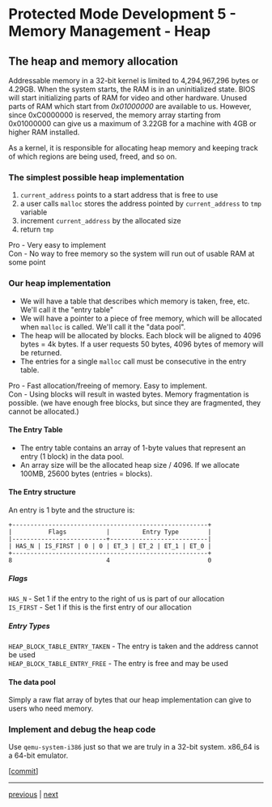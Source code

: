 # Protected Mode Development 5 - Memory Management - Heap

## The heap and memory allocation

Addressable memory in a 32-bit kernel is limited to 4,294,967,296 bytes or 4.29GB. When the system starts, the RAM is in an uninitialized state. BIOS will start initializing parts of RAM for video and other hardware. Unused parts of RAM which start from _0x01000000_ are available to us. However, since 0xC0000000 is reserved, the memory array starting from 0x01000000 can give us a maximum of 3.22GB for a machine with 4GB or higher RAM installed.

As a kernel, it is responsible for allocating heap memory and keeping track of which regions are being used, freed, and so on.

### The simplest possible heap implementation

1. `current_address` points to a start address that is free to use
2. a user calls `malloc` stores the address pointed by `current_address` to `tmp` variable
3. increment `current_address` by the allocated size
4. return `tmp`

Pro - Very easy to implement\
Con - No way to free memory so the system will run out of usable RAM at some point

### Our heap implementation

- We will have a table that describes which memory is taken, free, etc. We'll call it the "entry table"
- We will have a pointer to a piece of free memory, which will be allocated when `malloc` is called. We'll call it the "data pool".
- The heap will be allocated by blocks. Each block will be aligned to 4096 bytes = 4k bytes. If a user requests 50 bytes, 4096 bytes of memory will be returned.
- The entries for a single `malloc` call must be consecutive in the entry table.

Pro - Fast allocation/freeing of memory. Easy to implement.\
Con - Using blocks will result in wasted bytes. Memory fragmentation is possible. (we have enough free blocks, but since they are fragmented, they cannot be allocated.)

#### The Entry Table

- The entry table contains an array of 1-byte values that represent an entry (1 block) in the data pool.
- An array size will be the allocated heap size / 4096. If we allocate 100MB, 25600 bytes (entries = blocks).

#### The Entry structure

An entry is 1 byte and the structure is:

```
+------------------------------------------------------+
|          Flags           |         Entry Type        |
|--------------------------+---------------------------|
| HAS_N | IS_FIRST | 0 | 0 | ET_3 | ET_2 | ET_1 | ET_0 |
+------------------------------------------------------+
8                          4                           0
```

##### Flags

`HAS_N` - Set 1 if the entry to the right of us is part of our allocation\
`IS_FIRST` - Set 1 if this is the first entry of our allocation

##### Entry Types

`HEAP_BLOCK_TABLE_ENTRY_TAKEN` - The entry is taken and the address cannot be used\
`HEAP_BLOCK_TABLE_ENTRY_FREE` - The entry is free and may be used

#### The data pool

Simply a raw flat array of bytes that our heap implementation can give to users who need memory.

### Implement and debug the heap code

Use `qemu-system-i386` just so that we are truly in a 32-bit system. x86_64 is a 64-bit emulator.

[[commit](https://github.com/taikiy/kernel/commit/f3a3d3791ffef2e401f149ac237e63b037b9cac8)]

---

[previous](./protected_mode_development_4.md) | [next](./protected_mode_development_6.md)
